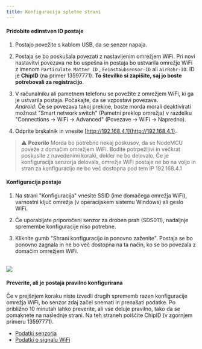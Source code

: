 ```yaml
---
title: Konfiguracija spletne strani
---
```

#### Pridobite edinstven ID postaje
1. Postajo povežite s kablom USB, da se senzor napaja.

2. Postaja se bo poskušala povezati z nastavljenim omrežjem WiFi. Pri novi nastavitvi povezava ne bo uspešna in postaja bo ustvarila omrežje WiFi z imenom `Particulate Matter ID` , `Feinstaubsensor-ID` ali `airRohr-ID`. ID je **ChipID** (na primer 13597771). **To številko si zapišite, saj jo boste potrebovali za registracijo**.

3. V računalniku ali pametnem telefonu se povežite z omrežjem WiFi, ki ga je ustvarila postaja. Počakajte, da se vzpostavi povezava.<br>*Android*: Če se povezava takoj prekine, boste morda morali deaktivirati možnost "Smart network switch" (Pametni preklop omrežja) v razdelku "Connections -> WiFi -> Advanced" (Povezave -> WiFi -> Napredno).

4. Odprite brskalnik in vnesite [http://192.168.4.1](http://192.168.4.1).

> ⚠️ **Pozorilo** Morda bo potrebno nekaj poskusov, da se NodeMCU poveže z domačim omrežjem WiFi. Bodite potrpežljivi in večkrat poskusite z navedenimi koraki, dokler ne bo delovalo. Če je konfiguracija senzorja delovala, omrežje WiFi postaje ne bo na voljo in stran za konfiguracijo ne bo več dostopna pod tem IP 192.168.4.1

#### Konfiguracija postaje
1. Na strani "Konfiguracija" vnesite SSID (ime domačega omrežja WiFi), varnostni ključ omrežja (v operacijskem sistemu Windows) ali geslo WiFi.

2. Če uporabljate priporočeni senzor za droben prah (SDS011), nadaljnje spremembe konfiguracije niso potrebne.

3. Kliknite gumb "Shrani konfiguracijo in ponovno zaženite". Postaja se bo ponovno zagnala in ne bo več dostopna na ta način, ko se bo povezala z domačim omrežjem WiFi.

<br>

<img src="..docsairrohr_config_initial.jpg" loading="lazy">

<br>

#### Preverite, ali je postaja pravilno konfigurirana
Če v prejšnjem koraku niste izvedli drugih sprememb razen konfiguracije omrežja WiFi, bo senzor zdaj začel snemati in prenašati podatke. Po približno 10 minutah lahko preverite, ali vse deluje pravilno, tako da se pomaknete na naslednje strani. Na teh straneh poiščite ChipID (v zgornjem primeru 13597771).

 * [Podatki senzorja](https://www.madavi.desensorgraph.php)
 * [Podatki o signalu WiFi](https://www.madavi.desensorsignal.php)
